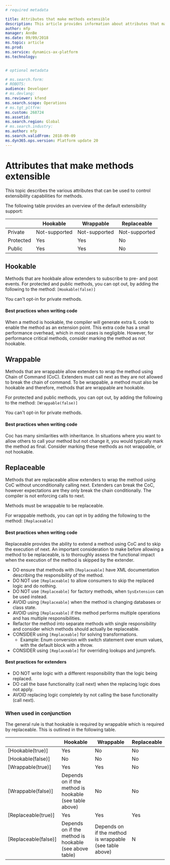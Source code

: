 ```yaml
---
# required metadata

title: Attributes that make methods extensible
description: This article provides information about attributes that make methods extensible.
author: mfp
manager: AnnBe
ms.date: 09/09/2018
ms.topic: article
ms.prod: 
ms.service: dynamics-ax-platform
ms.technology: 


# optional metadata

# ms.search.form: 
# ROBOTS: 
audience: Developer
# ms.devlang: 
ms.reviewer: kfend
ms.search.scope: Operations
# ms.tgt_pltfrm: 
ms.custom: 268724
ms.assetid: 
ms.search.region: Global
# ms.search.industry: 
ms.author: mfp
ms.search.validFrom: 2018-09-09
ms.dyn365.ops.version: Platform update 20
---
```


# Attributes that make methods extensible

This topic describes the various attributes that can be used to control extensibility capabilities for methods.

The following table provides an overview of the default extensibility support:

|  | Hookable |	Wrappable |	Replaceable |
|---------|----------|-----------|-------|
| Private |	Not-supported |	Not-supported |	Not-supported |
| Protected |	Yes |	Yes |	No |
| Public | Yes |	Yes |	No |

## Hookable
Methods that are hookbale allow extenders to subscribe to pre- and post events.
For protected and public methods, you can opt out, by adding the following to the method:
```[Hookable(false)]```

You can't opt-in for private methods.

#### Best practices when writing code
When a method is hookable, the compiler will generate extra IL code to enable the method as an extension point. This extra code has a small performance overhead, which in most cases is negligible. However, for performance critical methods, consider marking the method as not hookable.

## Wrappable
Methods that are wrappable allow extenders to wrap the method using Chain of Command (CoC). Extenders must call next as they are not allowed to break the chain of command.
To be wrappable, a method must also be hookable and therefore, methods that are wrappable are hookable.

For protected and public methods, you can opt out, by adding the following to the method:
```[Wrappable(false)]```

You can't opt-in for private methods.

#### Best practices when writing code
Coc has many similarities with inheritance. In situations where you want to allow others to call your method but not change it, you would typically mark the method as final. Consider marking these methods as not wrappable, or not hookable.

## Replaceable 
Methods that are replaceable allow extenders to wrap the method using CoC without unconditionally calling next. Extenders can break the CoC, however expectations are they only break the chain conditionally. The compiler is not enforcing calls to next.

Methods must be wrappable to be replaceable.

For wrappable methods, you can opt in by adding the following to the method:
```[Replaceable]```

#### Best practices when writing code
Replaceable provides the ability to extend a method using CoC and to skip the execution of next. An important consideration to make before allowing a method to be replaceable, is to thoroughly assess the functional impact when the execution of the method is skipped by the extender.
			
+ DO ensure that methods with ```[Replaceable]``` have XML documentation describing the responsibility of the method.
+ DO NOT use ```[Replaceable]``` to allow consumers to skip the replaced logic and do nothing.
+ DO NOT use ```[Replaceable]``` for factory methods, when ```SysExtension``` can be used instead.
+ AVOID using ```[Replaceable]``` when the method is changing databases or class state.
+ AVOID using ```[Replaceable]``` if the method performs multiple operations and has multiple responsibilities.
+ Refactor the method into separate methods with single responsibility and consider which methods should actually be replaceable.
+ CONSIDER using ```[Replaceable]``` for solving transformations. 
  - Example: Enum conversion with switch statement over enum values, with the default block with a throw.
+ CONSIDER using ```[Replaceable]``` for overriding lookups and jumprefs.
 
#### Best practices for extenders
+ DO NOT write logic with a different responsibility than the logic being replaced.
+ DO call the base functionality (call next) when the replacing logic does not apply.
+ AVOID replacing logic completely by not calling the base functionality (call next).

### When used in conjunction

The general rule is that hookable is required by wrappable which is required by replaceable. This is outlined in the following table.

| 	| Hookable |	Wrappable |	Replaceable |
| ---------------|--------------|----------------|------|
| [Hookable(true)] |	Yes |	No |	No |
| [Hookable(false)] |	No |	No |	No |
| [Wrappable(true)] |	Yes |	Yes |	No |
| [Wrappable(false)] |	Depends on if the method is hookable (see table above) |	No |	No |
| [Replaceable(true)] |	Yes |	Yes |	Yes |
| [Replaceable(false)] | Depends on if the method is hookable (see above table) |Depends on if the method is wrappable (see table above) |	N |
